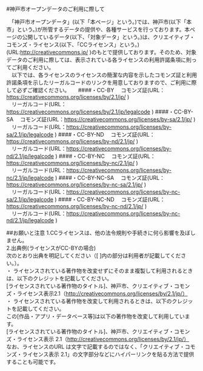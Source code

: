 #神戸市オープンデータのご利用に際して

　「神戸市オープンデータ」(以下「本ページ」という。)では、神戸市(以下「本市」という。)が所管するデータの提供や、各種サービスを行っております。本ページの公開しているデータ(以下、「対象データ」という。)は、クリエイティブ・コモンズ・ライセンス(以下、「CCライセンス」という。)(URL:http://creativecommons.jp/ )のもとで提供しております。そのため、対象データのご利用に際しては、表示されている各ライセンスの利用許諾条項に則ってご利用ください。  
　以下では、各ライセンスのライセンスの簡潔な内容を示したコモンズ証と利用許諾条項を示したリーガルコードのリンクを用意しておりますので、ご利用に際して必ずご確認ください。
　
####・CC-BY
　コモンズ証(URL：https://creativecommons.org/licenses/by/2.1/jp/ )  
　リーガルコード(URL：https://creativecommons.org/licenses/by/2.1/jp/legalcode )
####・CC-BY-SA
　コモンズ証(URL：https://creativecommons.org/licenses/by-sa/2.1/jp/ )  
　リーガルコード(URL：https://creativecommons.org/licenses/by-sa/2.1/jp/legalcode )
####・CC-BY-ND
　コモンズ証(URL：https://creativecommons.org/licenses/by-nd/2.1/jp/ )  
　リーガルコード(URL：https://creativecommons.org/licenses/by-nd/2.1/jp/legalcode )
####・CC-BY-NC
　コモンズ証(URL：https://creativecommons.org/licenses/by-nc/2.1/jp/ )  
　リーガルコード(URL：https://creativecommons.org/licenses/by-nc/2.1/jp/legalcode )
####・CC-BY-NC-SA
　コモンズ証(URL：https://creativecommons.org/licenses/by-nc-sa/2.1/jp/ )  
　リーガルコード(URL：https://creativecommons.org/licenses/by-nc-sa/2.1/jp/legalcode )
####・CC-BY-NC-ND
　コモンズ証(URL：https://creativecommons.org/licenses/by-nc-nd/2.1/jp/ )  
　リーガルコード(URL：https://creativecommons.org/licenses/by-nc-nd/2.1/jp/legalcode )  

##お願いと注意
1.CCライセンスは、他の法令規則や手続きに何ら影響を及ぼしません。  
2.出典例(ライセンスがCC-BYの場合)  
次のとおり出典を明記してください（[ ]内の部分は利用者が記載してください。）。  
・ ライセンスされている著作物を改変せずにそのまま複製して利用されるときは、以下のクレジットを記載してください。  
[ライセンスされている著作物のタイトル]、神戸市、クリエイティブ・コモンズ・ライセンス表示2.1（http://creativecommons.org/licenses/by/2.1/jp/）  
・ ライセンスされている著作物を改変して利用されるときは、以下のクレジットを記載してください。  
この[作品・アプリ・データベース等]は以下の著作物を改変して利用しています。  
[ライセンスされている著作物のタイトル]、神戸市、クリエイティブ・コモンズ・ライセンス表示 2.1（http://creativecommons.org/licenses/by/2.1/jp/）  
なお、ライセンスのURL は文字で記載するのではなく、「クリエイティブ・コモンズ・ライセンス表示 2.1」の文字部分などにハイパーリンクを貼る方法で提供することも可能です。

